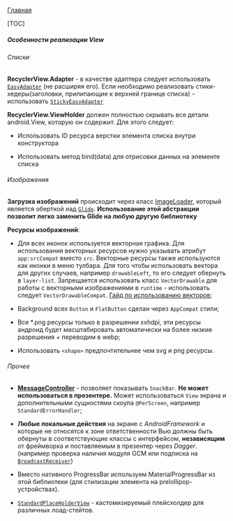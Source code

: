 [Главная](../main.md)

[TOC]

##### Особенности реализации View

###### Списки
**RecyclerView.Adapter** - в качестве адаптера следует использовать [`EasyAdapter`][easy]
(не расширяя его). Если необходимо реализовать стики-хедеры(заголовки, прилипающие к
верхней границе списка) - использовать [`StickyEasyAdapter`][sticky]

**RecyclerView.ViewHolder** должен полностью скрывать все детали android.View,
которую он содержит. Для этого следует:

* Использовать ID ресурса верстки элемента списка внутри конструктора

* Использовать метод bind(data) для отрисовки данных на элементе списка

###### Изображения

**Загрузка изображений** происходит через класс [ImageLoader][imageloader],
который является оберткой над [`Glide`][glide].
**Использование этой абстракции позволит легко заменить Glide на любую
другую библиотеку**

**Ресурсы изображений**:
- Для всех иконок используется векторная графика. Для использования векторных
ресурсов нужно указывать атрибут `app:srcCompat` вместо `src`.
Векторные ресурсы также используются как иконки в меню тулбара.
Для того чтобы использовать вектора для других случаев,
например `drawableLeft`, то его следует обернуть в `layer-list`.
Запрещается использовать класс `VectorDrawable` для работы с векторными
изображениями в `runtime` - использовать следует `VectorDrawableCompat`.
[Гайд по использованию векторов](https://developer.android.com/studio/write/vector-asset-studio.html#running);

- Background всех `Button` и `FlatButton` сделан через `AppCompat` стили;

- Все *.png ресурсы только в разрешении xxhdpi, эти ресурсы андроид будет
масштабировать автоматически на более низкие разрешения + переводим в webp;

- Использовать `<shape>` предпочтительнее чем svg и png ресурсы.

###### Прочее
* [**MessageController**][message] - позволяет показывать `SnackBar`.
**Не может использоваться в презентере.**
Может использоваться `View` экрана и дополнительными сущностями скоупа `@PerScreen`,
например `StandardErrorHandler`;

* **Любые локальные действия** на экране с *AndroidFramework* и которые не относятся
к зоне ответственности Вью должны быть обернуты в соответствующие классы с интерфейсом,
**независящим** от фреймворка и поставляемым в презентер через *Dagger*.
(например проверка наличия модуля GCM или подписка на [`BroadcastReceiver`][broadcast])

* Вместо нативного ProgressBar используем MaterialProgressBar из этой библиотеки
(для стилизации элемента на prelollipop-устройствах).

* [`StandardPlaceHolderView`][custom-view] - кастомизируемый плейсхолдер
для различных лоад-стейтов.


[custom-view]: ../../custom-view/README.md
[broadcast]: ../../broadcast-extension/README.md
[message]: ../../nessage-controller/README.md
[sticky]: ../../recycler-extension/README.md
[easy]: ../../easyadapter/README.md
[imageloader]: ../../imageloader/README.md
[glide]: https://github.com/bumptech/glide

